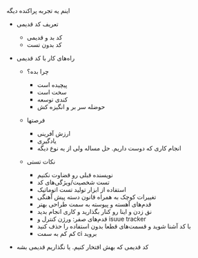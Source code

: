 اینم یه تجربه پراکنده دیگه


- تعریف کد قدیمی
    - کد بد و قدیمی
    - کد بدون تست

- راه‌های کار با کد قدیمی
    - چرا بده؟
        - پیچیده است
        - سخت است
        - کندی توسعه
        - حوضله سر بر و انگیزه کش
    - فرصتها
        - ارزش آفرینی
        - یادگیری
        - انجام کاری که دوست داریم. حل مساله ولی از یه نوع دیگه

    - نکات تستی
        - نویسنده قبلی رو قضاوت نکنیم
        - تست شخصیت/ویژگی‌های کد
        - استفاده از ابزار تولید تست اتوماتیک
        - تغییرات کوچک به همراه قانون دسته پیش آهنگی
        - قدم‌های آهسته و پیوسته به سمت طراحی بهتر
        - نق زدن و اینا رو کنار بگذارید و کاری انجام بدید
        - قدم‌های صفر: ورژن کنترل و isuue tracker
        - با کد آشنا شوید و قسمت‌های قطعا بدون استفاده را حذف کنید
        - کم کم به سمت ci بروید
- کد قدیمی که بهش افتخار کنیم. یا نگذاریم قدیمی بشه
